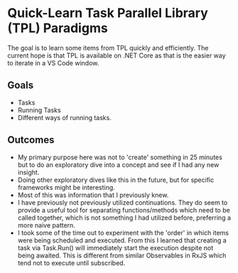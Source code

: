 # Quick-Learn Task Parallel Library (TPL) Paradigms
The goal is to learn some items from TPL quickly and efficiently.  The current hope is that TPL is available on .NET Core as that is the easier way to iterate in a VS Code window.

## Goals
* Tasks
* Running Tasks
* Different ways of running tasks.

## Outcomes
* My primary purpose here was not to 'create' something in 25 minutes but to do an exploratory dive into a concept and see if I had any new insight.
* Doing other exploratory dives like this in the future, but for specific frameworks might be interesting.
* Most of this was information that I previously knew.  
* I have previously not previously utilized continuations. They do seem to provide a useful tool for separating functions/methods which need to be called together, which is not something I had utilized before, preferring a more naive pattern.
* I took some of the time out to experiment with the 'order' in which items were being scheduled and executed.  From this I learned that creating a task via Task.Run() will immediately start the execution despite not being awaited.  This is different from similar Observables in RxJS which tend not to execute until subscribed.
